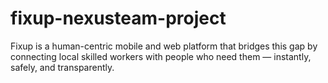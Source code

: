 # fixup-nexusteam-project
 Fixup is a human-centric mobile and web platform that bridges this gap by connecting local skilled workers with people who need them — instantly, safely, and transparently.
